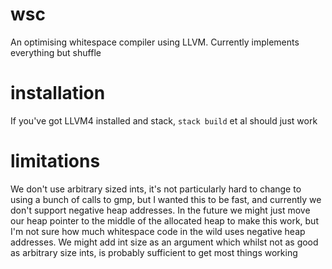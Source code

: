 # wsc
An optimising whitespace compiler using LLVM.
Currently implements everything but shuffle
# installation
If you've got LLVM4 installed and stack,
`stack build` et al should just work
# limitations
We don't use arbitrary sized ints, it's
not particularly hard to change to using
a bunch of calls to gmp, but I wanted this
to be fast, and currently we don't support
negative heap addresses. In the future we
might just move our heap pointer to the middle
of the allocated heap to make this work, but I'm not sure
how much whitespace code in the wild uses negative
heap addresses. We might add int size as an argument
which whilst not as good as arbitrary size ints, is
probably sufficient to get most things working
